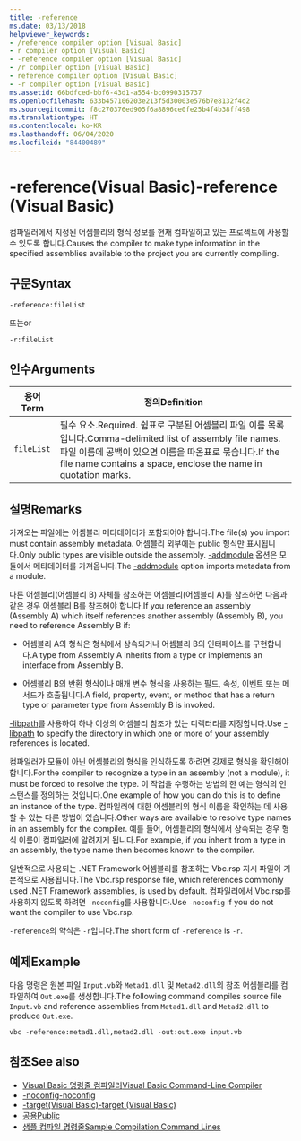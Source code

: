 ```yaml
---
title: -reference
ms.date: 03/13/2018
helpviewer_keywords:
- /reference compiler option [Visual Basic]
- r compiler option [Visual Basic]
- -reference compiler option [Visual Basic]
- /r compiler option [Visual Basic]
- reference compiler option [Visual Basic]
- -r compiler option [Visual Basic]
ms.assetid: 66bdfced-bbf6-43d1-a554-bc0990315737
ms.openlocfilehash: 633b457106203e213f5d30003e576b7e8132f4d2
ms.sourcegitcommit: f8c270376ed905f6a8896ce0fe25b4f4b38ff498
ms.translationtype: HT
ms.contentlocale: ko-KR
ms.lasthandoff: 06/04/2020
ms.locfileid: "84400489"
---
```

# <a name="-reference-visual-basic"></a><span data-ttu-id="f1df1-102">-reference(Visual Basic)</span><span class="sxs-lookup"><span data-stu-id="f1df1-102">-reference (Visual Basic)</span></span>
<span data-ttu-id="f1df1-103">컴파일러에서 지정된 어셈블리의 형식 정보를 현재 컴파일하고 있는 프로젝트에 사용할 수 있도록 합니다.</span><span class="sxs-lookup"><span data-stu-id="f1df1-103">Causes the compiler to make type information in the specified assemblies available to the project you are currently compiling.</span></span>  
  
## <a name="syntax"></a><span data-ttu-id="f1df1-104">구문</span><span class="sxs-lookup"><span data-stu-id="f1df1-104">Syntax</span></span>  
  
```console  
-reference:fileList  
```

<span data-ttu-id="f1df1-105">또는</span><span class="sxs-lookup"><span data-stu-id="f1df1-105">or</span></span>

```console
-r:fileList  
```  
  
## <a name="arguments"></a><span data-ttu-id="f1df1-106">인수</span><span class="sxs-lookup"><span data-stu-id="f1df1-106">Arguments</span></span>  
  
|<span data-ttu-id="f1df1-107">용어</span><span class="sxs-lookup"><span data-stu-id="f1df1-107">Term</span></span>|<span data-ttu-id="f1df1-108">정의</span><span class="sxs-lookup"><span data-stu-id="f1df1-108">Definition</span></span>|  
|---|---|  
|`fileList`|<span data-ttu-id="f1df1-109">필수 요소.</span><span class="sxs-lookup"><span data-stu-id="f1df1-109">Required.</span></span> <span data-ttu-id="f1df1-110">쉼표로 구분된 어셈블리 파일 이름 목록입니다.</span><span class="sxs-lookup"><span data-stu-id="f1df1-110">Comma-delimited list of assembly file names.</span></span> <span data-ttu-id="f1df1-111">파일 이름에 공백이 있으면 이름을 따옴표로 묶습니다.</span><span class="sxs-lookup"><span data-stu-id="f1df1-111">If the file name contains a space, enclose the name in quotation marks.</span></span>|  
  
## <a name="remarks"></a><span data-ttu-id="f1df1-112">설명</span><span class="sxs-lookup"><span data-stu-id="f1df1-112">Remarks</span></span>  
 <span data-ttu-id="f1df1-113">가져오는 파일에는 어셈블리 메타데이터가 포함되어야 합니다.</span><span class="sxs-lookup"><span data-stu-id="f1df1-113">The file(s) you import must contain assembly metadata.</span></span> <span data-ttu-id="f1df1-114">어셈블리 외부에는 public 형식만 표시됩니다.</span><span class="sxs-lookup"><span data-stu-id="f1df1-114">Only public types are visible outside the assembly.</span></span> <span data-ttu-id="f1df1-115">[-addmodule](addmodule.md) 옵션은 모듈에서 메타데이터를 가져옵니다.</span><span class="sxs-lookup"><span data-stu-id="f1df1-115">The [-addmodule](addmodule.md) option imports metadata from a module.</span></span>  
  
 <span data-ttu-id="f1df1-116">다른 어셈블리(어셈블리 B) 자체를 참조하는 어셈블리(어셈블리 A)를 참조하면 다음과 같은 경우 어셈블리 B를 참조해야 합니다.</span><span class="sxs-lookup"><span data-stu-id="f1df1-116">If you reference an assembly (Assembly A) which itself references another assembly (Assembly B), you need to reference Assembly B if:</span></span>  
  
- <span data-ttu-id="f1df1-117">어셈블리 A의 형식은 형식에서 상속되거나 어셈블리 B의 인터페이스를 구현합니다.</span><span class="sxs-lookup"><span data-stu-id="f1df1-117">A type from Assembly A inherits from a type or implements an interface from Assembly B.</span></span>  
  
- <span data-ttu-id="f1df1-118">어셈블리 B의 반환 형식이나 매개 변수 형식을 사용하는 필드, 속성, 이벤트 또는 메서드가 호출됩니다.</span><span class="sxs-lookup"><span data-stu-id="f1df1-118">A field, property, event, or method that has a return type or parameter type from Assembly B is invoked.</span></span>  
  
 <span data-ttu-id="f1df1-119">[-libpath](libpath.md)를 사용하여 하나 이상의 어셈블리 참조가 있는 디렉터리를 지정합니다.</span><span class="sxs-lookup"><span data-stu-id="f1df1-119">Use [-libpath](libpath.md) to specify the directory in which one or more of your assembly references is located.</span></span>  
  
 <span data-ttu-id="f1df1-120">컴파일러가 모듈이 아닌 어셈블리의 형식을 인식하도록 하려면 강제로 형식을 확인해야 합니다.</span><span class="sxs-lookup"><span data-stu-id="f1df1-120">For the compiler to recognize a type in an assembly (not a module), it must be forced to resolve the type.</span></span> <span data-ttu-id="f1df1-121">이 작업을 수행하는 방법의 한 예는 형식의 인스턴스를 정의하는 것입니다.</span><span class="sxs-lookup"><span data-stu-id="f1df1-121">One example of how you can do this is to define an instance of the type.</span></span> <span data-ttu-id="f1df1-122">컴파일러에 대한 어셈블리의 형식 이름을 확인하는 데 사용할 수 있는 다른 방법이 있습니다.</span><span class="sxs-lookup"><span data-stu-id="f1df1-122">Other ways are available to resolve type names in an assembly for the compiler.</span></span> <span data-ttu-id="f1df1-123">예를 들어, 어셈블리의 형식에서 상속되는 경우 형식 이름이 컴파일러에 알려지게 됩니다.</span><span class="sxs-lookup"><span data-stu-id="f1df1-123">For example, if you inherit from a type in an assembly, the type name then becomes known to the compiler.</span></span>  
  
 <span data-ttu-id="f1df1-124">일반적으로 사용되는 .NET Framework 어셈블리를 참조하는 Vbc.rsp 지시 파일이 기본적으로 사용됩니다.</span><span class="sxs-lookup"><span data-stu-id="f1df1-124">The Vbc.rsp response file, which references commonly used .NET Framework assemblies, is used by default.</span></span> <span data-ttu-id="f1df1-125">컴파일러에서 Vbc.rsp를 사용하지 않도록 하려면 `-noconfig`를 사용합니다.</span><span class="sxs-lookup"><span data-stu-id="f1df1-125">Use `-noconfig` if you do not want the compiler to use Vbc.rsp.</span></span>  
  
 <span data-ttu-id="f1df1-126">`-reference`의 약식은 `-r`입니다.</span><span class="sxs-lookup"><span data-stu-id="f1df1-126">The short form of `-reference` is `-r`.</span></span>  
  
## <a name="example"></a><span data-ttu-id="f1df1-127">예제</span><span class="sxs-lookup"><span data-stu-id="f1df1-127">Example</span></span>  
 <span data-ttu-id="f1df1-128">다음 명령은 원본 파일 `Input.vb`와 `Metad1.dll` 및 `Metad2.dll`의 참조 어셈블리를 컴파일하여 `Out.exe`를 생성합니다.</span><span class="sxs-lookup"><span data-stu-id="f1df1-128">The following command compiles source file `Input.vb` and reference assemblies from `Metad1.dll` and `Metad2.dll` to produce `Out.exe`.</span></span>  
  
```console
vbc -reference:metad1.dll,metad2.dll -out:out.exe input.vb  
```  
  
## <a name="see-also"></a><span data-ttu-id="f1df1-129">참조</span><span class="sxs-lookup"><span data-stu-id="f1df1-129">See also</span></span>

- [<span data-ttu-id="f1df1-130">Visual Basic 명령줄 컴파일러</span><span class="sxs-lookup"><span data-stu-id="f1df1-130">Visual Basic Command-Line Compiler</span></span>](index.md)
- [<span data-ttu-id="f1df1-131">-noconfig</span><span class="sxs-lookup"><span data-stu-id="f1df1-131">-noconfig</span></span>](noconfig.md)
- [<span data-ttu-id="f1df1-132">-target(Visual Basic)</span><span class="sxs-lookup"><span data-stu-id="f1df1-132">-target (Visual Basic)</span></span>](target.md)
- [<span data-ttu-id="f1df1-133">공용</span><span class="sxs-lookup"><span data-stu-id="f1df1-133">Public</span></span>](../../language-reference/modifiers/public.md)
- [<span data-ttu-id="f1df1-134">샘플 컴파일 명령줄</span><span class="sxs-lookup"><span data-stu-id="f1df1-134">Sample Compilation Command Lines</span></span>](sample-compilation-command-lines.md)

